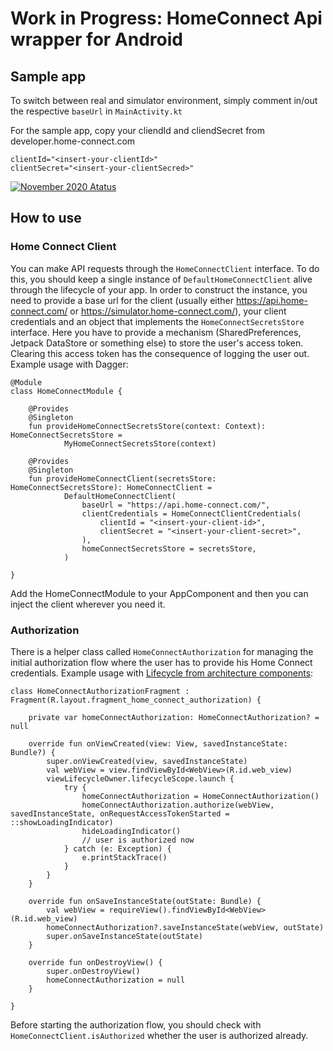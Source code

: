 # Work in Progress: HomeConnect Api wrapper for Android

## Sample app

To switch between real and simulator environment, simply comment in/out the respective `baseUrl` in `MainActivity.kt`

For the sample app, copy your cliendId and cliendSecret from developer.home-connect.com

```
clientId="<insert-your-clientId>"
clientSecret="<insert-your-clientSecred>"
```
[![November 2020 Atatus](https://img.youtube.com/vi/qyP3QINvi14/0.jpg)](https://www.youtube.com/watch?v=qyP3QINvi14)

## How to use

### Home Connect Client

You can make API requests through the `HomeConnectClient` interface. To do this, you should keep a single instance of `DefaultHomeConnectClient` alive through the lifecycle of your app.
In order to construct the instance, you need to provide a base url for the client (usually either https://api.home-connect.com/ or https://simulator.home-connect.com/), your client credentials and an object that implements the `HomeConnectSecretsStore` interface.
Here you have to provide a mechanism (SharedPreferences, Jetpack DataStore or something else) to store the user's access token. Clearing this access token has the consequence of logging the user out.
Example usage with Dagger:

```
@Module
class HomeConnectModule {

    @Provides
    @Singleton
    fun provideHomeConnectSecretsStore(context: Context): HomeConnectSecretsStore =
            MyHomeConnectSecretsStore(context)

    @Provides
    @Singleton
    fun provideHomeConnectClient(secretsStore: HomeConnectSecretsStore): HomeConnectClient =
            DefaultHomeConnectClient(
                baseUrl = "https://api.home-connect.com/",
                clientCredentials = HomeConnectClientCredentials(
                    clientId = "<insert-your-client-id>",
                    clientSecret = "<insert-your-client-secret>",
                ),
                homeConnectSecretsStore = secretsStore,
            )

}
```

Add the HomeConnectModule to your AppComponent and then you can inject the client wherever you need it.

### Authorization

There is a helper class called `HomeConnectAuthorization` for managing the initial authorization flow where the user has to provide his Home Connect credentials.
Example usage with [Lifecycle from architecture components](https://developer.android.com/topic/libraries/architecture/coroutines):

```
class HomeConnectAuthorizationFragment : Fragment(R.layout.fragment_home_connect_authorization) {

    private var homeConnectAuthorization: HomeConnectAuthorization? = null

    override fun onViewCreated(view: View, savedInstanceState: Bundle?) {
        super.onViewCreated(view, savedInstanceState)
        val webView = view.findViewById<WebView>(R.id.web_view)
        viewLifecycleOwner.lifecycleScope.launch {
            try {
                homeConnectAuthorization = HomeConnectAuthorization()
                homeConnectAuthorization.authorize(webView, savedInstanceState, onRequestAccessTokenStarted = ::showLoadingIndicator)
                hideLoadingIndicator()
                // user is authorized now
            } catch (e: Exception) {
                e.printStackTrace()
            }
        }
    }

    override fun onSaveInstanceState(outState: Bundle) {
        val webView = requireView().findViewById<WebView>(R.id.web_view)
        homeConnectAuthorization?.saveInstanceState(webView, outState)
        super.onSaveInstanceState(outState)
    }

    override fun onDestroyView() {
        super.onDestroyView()
        homeConnectAuthorization = null
    }

}

```

Before starting the authorization flow, you should check with `HomeConnectClient.isAuthorized` whether the user is authorized already.
